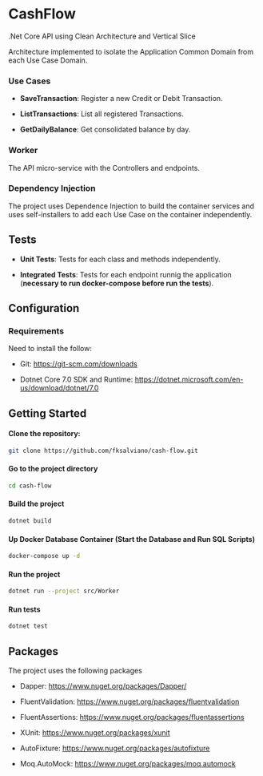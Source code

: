 # CashFlow

.Net Core API using Clean Architecture and Vertical Slice

Architecture implemented to isolate the Application Common Domain from each Use Case Domain.

### Use Cases

- **SaveTransaction**:
    Register a new Credit or Debit Transaction.

- **ListTransactions**:
    List all registered Transactions.

- **GetDailyBalance**:
    Get consolidated balance by day.

### Worker

The API micro-service with the Controllers and endpoints.

### Dependency Injection

The project uses Dependence Injection to build the container services and uses self-installers to add each Use Case on the container independently.

## Tests

- **Unit Tests**:
    Tests for each class and methods independently.

- **Integrated Tests**:
    Tests for each endpoint runnig the application (**necessary to run docker-compose before run the tests**).

## Configuration

### Requirements

Need to install the follow:

- Git:
    https://git-scm.com/downloads

- Dotnet Core 7.0 SDK and Runtime:
    https://dotnet.microsoft.com/en-us/download/dotnet/7.0


## Getting Started

#### Clone the repository:

```bash
git clone https://github.com/fksalviano/cash-flow.git
```

#### Go to the project directory

```bash
cd cash-flow
```

#### Build the project

```bash
dotnet build
```

#### Up Docker Database Container (Start the Database and Run SQL Scripts)

```bash
docker-compose up -d
```

#### Run the project

```bash
dotnet run --project src/Worker
```

#### Run tests

```bash
dotnet test
```


## Packages

The project uses the following packages

- Dapper:
    https://www.nuget.org/packages/Dapper/
    
- FluentValidation:
    https://www.nuget.org/packages/fluentvalidation

- FluentAssertions:
    https://www.nuget.org/packages/fluentassertions

- XUnit:
    https://www.nuget.org/packages/xunit

- AutoFixture:
    https://www.nuget.org/packages/autofixture

- Moq.AutoMock:
    https://www.nuget.org/packages/moq.automock
